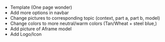 - Template (One page wonder)
- Add more options in navbar
- Change pictures to corresponding topic (context, part a, part b, model)
- Change colors to more neutral/warm colors (Tan/Wheat + steel blue,)
- Add picture of Aframe model
- Add Logo/Icon